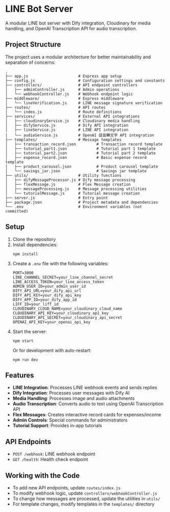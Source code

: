 # LINE Bot Server

A modular LINE bot server with Dify integration, Cloudinary for media handling, and OpenAI Transcription API for audio transcription.

## Project Structure

The project uses a modular architecture for better maintainability and separation of concerns:

```
.
├── app.js                      # Express app setup
├── config.js                   # Configuration settings and constants
├── controllers/                # API endpoint controllers
│   ├── adminController.js      # Admin operations
│   └── webhookController.js    # Webhook endpoint logic
├── middleware/                 # Express middleware
│   └── lineVerification.js     # LINE message signature verification
├── routes/                     # API routes
│   └── index.js                # Route definitions
├── services/                   # External API integrations
│   ├── cloudinaryService.js    # Cloudinary media handling
│   ├── difyService.js          # Dify API integration
│   ├── lineService.js          # LINE API integration
│   └── audioService.js         # OpenAI 語音轉文字 API integration
├── templates/                  # Message templates
│   ├── transaction_record.json         # Transaction record template
│   ├── tutorial_part1.json             # Tutorial part 1 template
│   ├── tutorial_part2.json             # Tutorial part 2 template
│   ├── expense_record.json             # Basic expense record template
│   ├── product_carousel.json           # Product carousel template
│   └── savings_jar.json                # Savings jar template
├── utils/                      # Utility functions
│   ├── difyMessageProcessor.js # Dify message processing
│   ├── flexMessage.js          # Flex Message creation
│   ├── messageProcessing.js    # Message processing utilities
│   └── tutorialMessage.js      # Tutorial message creation
├── server.js                   # Entry point
├── package.json                # Project metadata and dependencies
└── .env                        # Environment variables (not committed)
```

## Setup

1. Clone the repository
2. Install dependencies:
   ```
   npm install
   ```
3. Create a `.env` file with the following variables:
   ```
   PORT=3000
   LINE_CHANNEL_SECRET=your_line_channel_secret
   LINE_ACCESS_TOKEN=your_line_access_token
   ADMIN_USER_ID=your_admin_user_id
   DIFY_API_URL=your_dify_api_url
   DIFY_API_KEY=your_dify_api_key
   DIFY_APP_ID=your_dify_app_id
   LIFF_ID=your_liff_id
   CLOUDINARY_CLOUD_NAME=your_cloudinary_cloud_name
   CLOUDINARY_API_KEY=your_cloudinary_api_key
   CLOUDINARY_API_SECRET=your_cloudinary_api_secret
   OPENAI_API_KEY=your_openai_api_key
   ```
4. Start the server:
   ```
   npm start
   ```
   Or for development with auto-restart:
   ```
   npm run dev
   ```

## Features

- **LINE Integration**: Processes LINE webhook events and sends replies
- **Dify Integration**: Processes user messages with Dify AI
- **Media Handling**: Processes image and audio attachments
- **Audio Transcription**: Converts audio to text using OpenAI Transcription API
- **Flex Messages**: Creates interactive record cards for expenses/income
- **Admin Controls**: Special commands for administrators
- **Tutorial Support**: Provides in-app tutorials

## API Endpoints

- `POST /webhook`: LINE webhook endpoint
- `GET /health`: Health check endpoint

## Working with the Code

- To add new API endpoints, update `routes/index.js`
- To modify webhook logic, update `controllers/webhookController.js`
- To change how messages are processed, update the utilities in `utils/`
- For template changes, modify templates in the `templates/` directory
